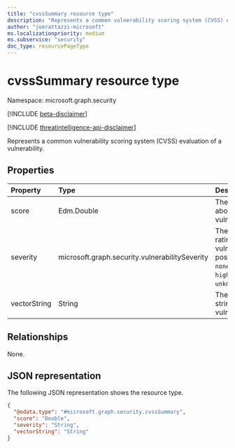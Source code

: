 ```yaml
---
title: "cvssSummary resource type"
description: "Represents a common vulnerability scoring system (CVSS) evaluation of a vulnerability."
author: "joerattazzi-microsoft"
ms.localizationpriority: medium
ms.subservice: "security"
doc_type: resourcePageType
---
```


# cvssSummary resource type

Namespace: microsoft.graph.security

[!INCLUDE [beta-disclaimer](../../includes/beta-disclaimer.md)]

[!INCLUDE [threatintelligence-api-disclaimer](../../includes/threatintelligence-api-disclaimer.md)]

Represents a common vulnerability scoring system (CVSS) evaluation of a vulnerability.

## Properties

|Property|Type|Description|
|:---|:---|:---|
|score|Edm.Double|The CVSS score about this vulnerability.|
|severity|microsoft.graph.security.vulnerabilitySeverity|The CVSS severity rating for this vulnerability. The possible values are: `none`, `low`, `medium`, `high`, `critical`, `unknownFutureValue`.|
|vectorString|String|The CVSS vector string for this vulnerability.|

## Relationships

None.

## JSON representation

The following JSON representation shows the resource type.
<!-- {
  "blockType": "resource",
  "@odata.type": "microsoft.graph.security.cvssSummary"
}
-->
``` json
{
  "@odata.type": "#microsoft.graph.security.cvssSummary",
  "score": "Double",
  "severity": "String",
  "vectorString": "String"
}
```
